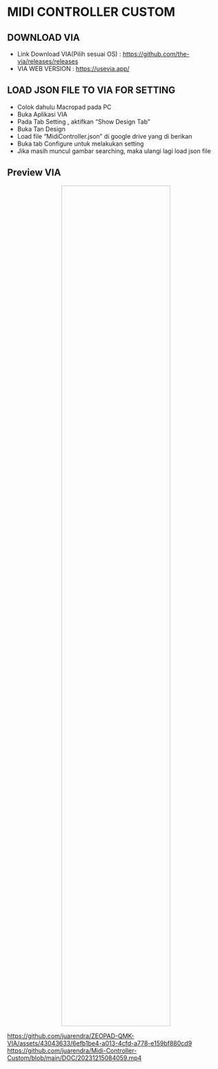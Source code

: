 # MIDI CONTROLLER CUSTOM
## DOWNLOAD VIA
- Link Download VIA(Pilih sesuai OS) : https://github.com/the-via/releases/releases
- VIA WEB VERSION : https://usevia.app/

## LOAD JSON FILE TO VIA FOR SETTING
- Colok dahulu Macropad pada PC
- Buka Aplikasi VIA
- Pada Tab Setting , aktifkan “Show Design Tab”
- Buka Tan Design
- Load file  “MidiController.json” di google drive yang di berikan
- Buka tab Configure untuk melakukan setting
- Jika masih muncul gambar searching, maka ulangi lagi load json file

## Preview VIA
<p align="center">
  <img width="50%" height="50%">
  
https://github.com/juarendra/ZEOPAD-QMK-VIA/assets/43043633/6efb1be4-a013-4cfd-a778-e159bf880cd9
https://github.com/juarendra/Midi-Controller-Custom/blob/main/DOC/20231215084059.mp4



 
</p>
